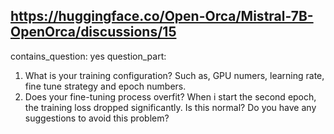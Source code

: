 ## https://huggingface.co/Open-Orca/Mistral-7B-OpenOrca/discussions/15

contains_question: yes
question_part: 
1. What is your training configuration? Such as, GPU numers, learning rate, fine tune strategy and epoch numbers.
2. Does your fine-tuning process overfit? When i start the second epoch, the training loss dropped significantly. Is this normal? Do you have any suggestions to avoid this problem?